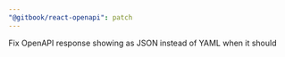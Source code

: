 ```yaml
---
"@gitbook/react-openapi": patch
---
```


Fix OpenAPI response showing as JSON instead of YAML when it should
